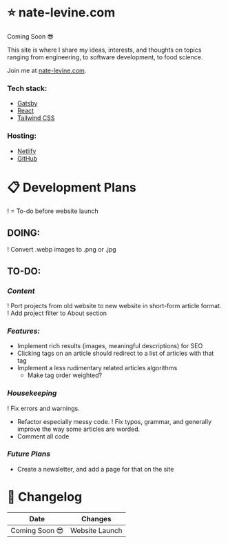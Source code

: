 # ⭐ nate-levine.com

Coming Soon 😎

This site is where I share my ideas, interests, and thoughts on topics ranging from engineering, to software development, to food science.

Join me at [nate-levine.com](https://www.nate-levine.com/).

### Tech stack:
  * [Gatsby](https://www.gatsbyjs.com/)
  * [React](https://react.dev/)
  * [Tailwind CSS](https://tailwindcss.com/)
### Hosting:
  * [Netlify](https://www.netlify.com/)
  * [GitHub](https://github.com/)

# 📋 Development Plans
! = To-do before website launch

## DOING:
! Convert .webp images to .png or .jpg

## TO-DO:
### *Content*
! Port projects from old website to new website in short-form article format.
  ! Add project filter to About section

### *Features:*
* Implement rich results (images, meaningful descriptions) for SEO
* Clicking tags on an article should redirect to a list of articles with that tag
* Implement a less rudimentary related articles algorithms
  * Make tag order weighted?

### *Housekeeping*
! Fix errors and warnings.
* Refactor especially messy code.
! Fix typos, grammar, and generally improve the way some articles are worded.
* Comment all code

### *Future Plans*
* Create a newsletter, and add a page for that on the site

# 🔄 Changelog
| Date | Changes |
| --- | --- |
| Coming Soon 😎 | Website Launch |